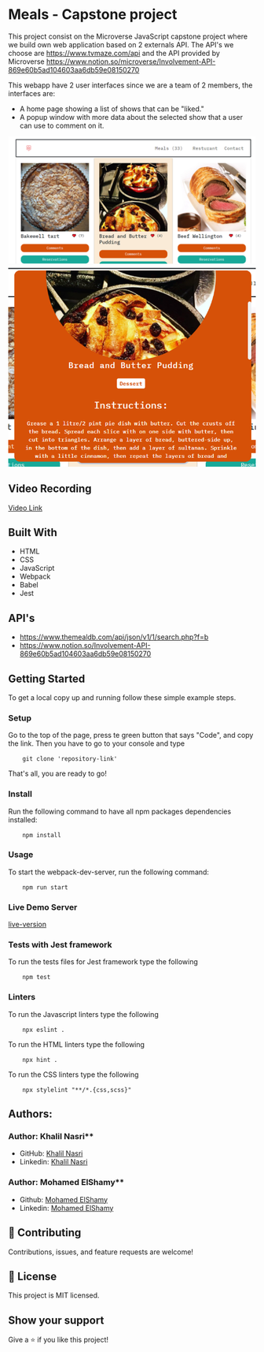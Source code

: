 # Meals - Capstone project
This project consist on the Microverse JavaScript capstone project where we build own web application based on 2 externals API. The API's we choose are https://www.tvmaze.com/api and the API provided by Microverse https://www.notion.so/microverse/Involvement-API-869e60b5ad104603aa6db59e08150270

This webapp have 2 user interfaces since we are a team of 2 members, the interfaces are:

- A home page showing a list of shows that can be "liked."
- A popup window with more data about the selected show that a user can use to comment on it.

![screenshot](./src/functions/images/mainPage.png)
![screenshot](./src/functions/images/popup.png)

## Video Recording

[Video Link](https://www.loom.com/share/7fa69ba4eaed45ccbc1f16eaaa241c6f)

## Built With

- HTML
- CSS
- JavaScript
- Webpack
- Babel
- Jest

## API's

- https://www.themealdb.com/api/json/v1/1/search.php?f=b
- https://www.notion.so/Involvement-API-869e60b5ad104603aa6db59e08150270

## Getting Started

To get a local copy up and running follow these simple example steps.

### Setup

Go to the top of the page, press te green button that says "Code", and copy the link. Then you have to go to your console and type

```
    git clone 'repository-link'
```

That's all, you are ready to go!

### Install

Run the following command to have all npm packages dependencies installed:

```
    npm install
```

### Usage

To start the webpack-dev-server, run the following command:

```
    npm run start
```

### Live Demo Server

[live-version]()

### Tests with Jest framework

To run the tests files for Jest framework type the following

```
    npm test
```

### Linters

To run the Javascript linters type the following

```
    npx eslint .
```

To run the HTML linters type the following

```
    npx hint .

```

To run the CSS linters type the following

```
    npx stylelint "**/*.{css,scss}"
```

## Authors:

### Author: Khalil Nasri\*\*

- GitHub: [Khalil Nasri](https://github.com/jose-Abel)
- Linkedin: [Khalil Nasri](https://www.linkedin.com/in/nasri-khalil-androdev/)

### Author: Mohamed ElShamy\*\*

- Github: [Mohamed ElShamy](https://github.com/mohamedelshamy55)
- Linkedin: [Mohamed ElShamy](https://www.linkedin.com/in/mohamed-elshamy85/)

## 🤝 Contributing

Contributions, issues, and feature requests are welcome!

## 📝 License

This project is MIT licensed.

## Show your support

Give a ⭐️ if you like this project!